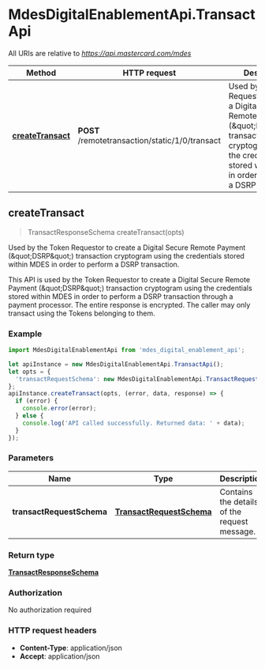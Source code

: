 # MdesDigitalEnablementApi.TransactApi

All URIs are relative to *https://api.mastercard.com/mdes*

Method | HTTP request | Description
------------- | ------------- | -------------
[**createTransact**](TransactApi.md#createTransact) | **POST** /remotetransaction/static/1/0/transact | Used by the Token Requestor to create a Digital Secure Remote Payment (\&quot;DSRP\&quot;) transaction cryptogram using the credentials stored within MDES in order to perform a DSRP transaction.



## createTransact

> TransactResponseSchema createTransact(opts)

Used by the Token Requestor to create a Digital Secure Remote Payment (\&quot;DSRP\&quot;) transaction cryptogram using the credentials stored within MDES in order to perform a DSRP transaction.

This API is used by the Token Requestor to create a Digital Secure Remote Payment (\&quot;DSRP\&quot;) transaction cryptogram using the credentials stored within MDES in order to perform a DSRP transaction through a payment processor.  The entire response is encrypted. The caller may only transact using the Tokens belonging to them. 

### Example

```javascript
import MdesDigitalEnablementApi from 'mdes_digital_enablement_api';

let apiInstance = new MdesDigitalEnablementApi.TransactApi();
let opts = {
  'transactRequestSchema': new MdesDigitalEnablementApi.TransactRequestSchema() // TransactRequestSchema | Contains the details of the request message. 
};
apiInstance.createTransact(opts, (error, data, response) => {
  if (error) {
    console.error(error);
  } else {
    console.log('API called successfully. Returned data: ' + data);
  }
});
```

### Parameters


Name | Type | Description  | Notes
------------- | ------------- | ------------- | -------------
 **transactRequestSchema** | [**TransactRequestSchema**](TransactRequestSchema.md)| Contains the details of the request message.  | [optional] 

### Return type

[**TransactResponseSchema**](TransactResponseSchema.md)

### Authorization

No authorization required

### HTTP request headers

- **Content-Type**: application/json
- **Accept**: application/json

